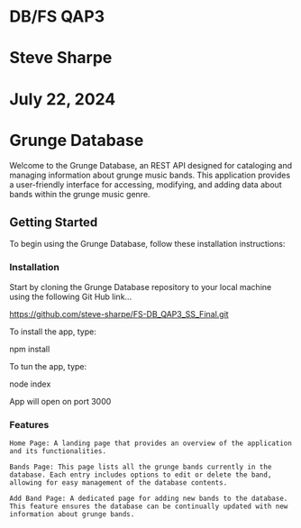 # DB/FS QAP3

# Steve Sharpe

# July 22, 2024

# Grunge Database

Welcome to the Grunge Database, an REST API designed for cataloging and managing information about grunge music bands. This application provides a user-friendly interface for accessing, modifying, and adding data about bands within the grunge music genre.

## Getting Started

To begin using the Grunge Database, follow these installation instructions:

### Installation

Start by cloning the Grunge Database repository to your local machine using the following Git Hub link...

https://github.com/steve-sharpe/FS-DB_QAP3_SS_Final.git

To install the app, type:

npm install

To tun the app, type:

node index

App will open on port 3000

### Features

    Home Page: A landing page that provides an overview of the application and its functionalities.

    Bands Page: This page lists all the grunge bands currently in the database. Each entry includes options to edit or delete the band, allowing for easy management of the database contents.

    Add Band Page: A dedicated page for adding new bands to the database. This feature ensures the database can be continually updated with new information about grunge bands.
